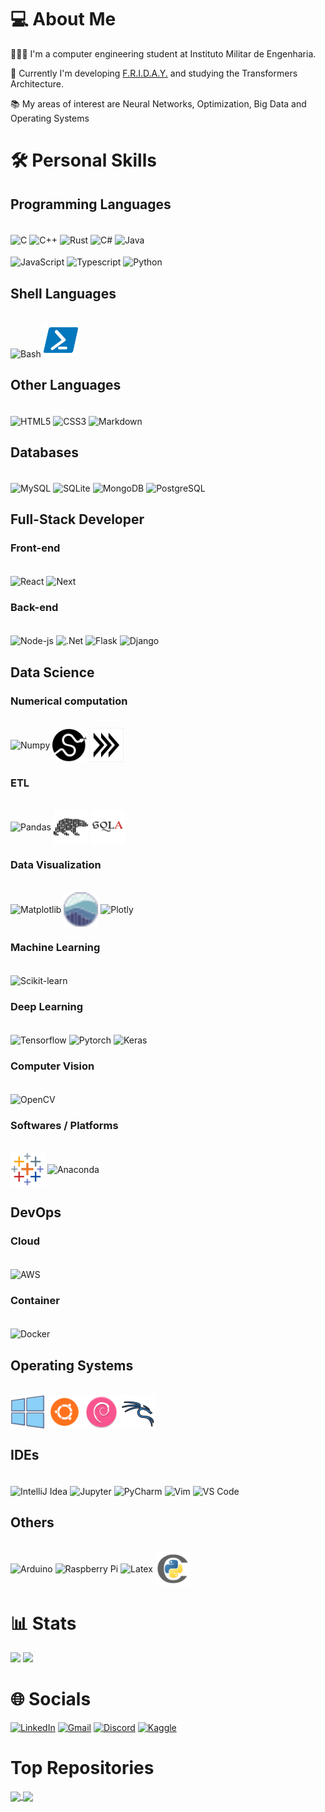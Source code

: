 <!--
## To learn
V
Next
Vue
Svelte
Express      
-->
<!-- 📈 -->

# 💻 About Me
👨🏻‍💻 I'm a computer engineering student at Instituto Militar de Engenharia.

💼 Currently I'm developing [F.R.I.D.A.Y.](https://github.com/F-R-I-D-A-Y-Project/F.R.I.D.A.Y-Python) and studying the Transformers Architecture.

📚 My areas of interest are Neural Networks, Optimization, Big Data and Operating Systems

<!-- 📓  You can see my portfolio [here](https://varad-comrad.github.io) -->


<!--
# 💼 Organizations/Companies:
- [F.R.I.D.A.Y.](https://github.com/F-R-I-D-A-Y-Project)
- Areg
- Murano(?)
- 
- RustPython (possibly)
- Asahi Linux (possibly)
- Zig (possibly)
- Carbon (possibly)
-->


# 🛠️ Personal Skills 

## Programming Languages
<div style="diplay: inline-block"><br>
<img align="center" alt="C" height="55" width="55" src="https://cdn.jsdelivr.net/gh/devicons/devicon/icons/c/c-original.svg"> 
<img align="center" alt="C++" height="55" width="55" src="https://cdn.jsdelivr.net/gh/devicons/devicon/icons/cplusplus/cplusplus-original.svg"> 
<img align="center" alt="Rust" height="55" width="55" src="https://user-images.githubusercontent.com/25181517/192599922-3a8ceb1c-ff1d-40bc-b73c-99ea1182d8ad.png">
<!-- <img align="center" alt="Golang" height="55" width="55" src="https://cdn.jsdelivr.net/gh/devicons/devicon/icons/go/go-original-wordmark.svg" />  -->
<img align="center" alt="C#" height="55" width="55" src="https://cdn.jsdelivr.net/gh/devicons/devicon/icons/csharp/csharp-original.svg"> 
<img align="center" alt="Java" height="55" width="55" src="https://cdn.jsdelivr.net/gh/devicons/devicon/icons/java/java-original.svg">
<!-- <img align="center" alt="Kotlin" height="55" width="55" src="langs/icons8-kotlin.svg">  --> </br></br>
<img align="center" alt="JavaScript" height="55" width="55" src="https://cdn.jsdelivr.net/gh/devicons/devicon/icons/javascript/javascript-original.svg">
<img align="center" alt="Typescript" height="55" width="55" src="https://cdn.jsdelivr.net/gh/devicons/devicon/icons/typescript/typescript-original.svg">
<img align="center" alt="Python" height="55" width="55" src="https://cdn.jsdelivr.net/gh/devicons/devicon/icons/python/python-original.svg">
<!-- <img align="center" alt="Zig" height="55" width="55" src="langs/zig-mark.svg">  -->
<!-- <img align="center" alt="Carbon" height="55" width="55" src="">  -->
<!-- <img align="center" alt="R" height="55" width="55" src="https://cdn.jsdelivr.net/gh/devicons/devicon/icons/r/r-original.svg"> -->
<!-- <img align="center" alt="Julia" height="55" width="55" src="https://cdn.jsdelivr.net/gh/devicons/devicon/icons/julia/julia-original.svg">  -->
<!-- <img align="center" alt="Nim" height="55" width="55" src="langs/file-type-nim.svg">  -->

</div>

## Shell Languages
<div style="diplay: inline-block"><br>
<img alt="Bash" height="55" width="55" src="https://cdn.jsdelivr.net/gh/devicons/devicon/icons/bash/bash-original.svg"/>
<img alt="PowerShell" height="55" width="55" src="langs/icons8-powershell.svg"/> 
</div>

## Other Languages
<div style="diplay: inline-block"><br>
<img align="center" alt="HTML5" height="55" width="55" src="https://cdn.jsdelivr.net/gh/devicons/devicon/icons/html5/html5-original.svg">
<img align="center" alt="CSS3" height="55" width="55" src="https://cdn.jsdelivr.net/gh/devicons/devicon/icons/css3/css3-original.svg">
<img align="center" alt="Markdown" height="55" width="55" src="https://cdn.jsdelivr.net/gh/devicons/devicon/icons/markdown/markdown-original.svg" />
<!-- <img align="center" alt="Prolog" height="55" width="55" src="./langs/prolog.svg"> -->
<!-- <img align="center" alt="GraphQL" height="55" width="55" src="https://cdn.jsdelivr.net/gh/devicons/devicon/icons/graphql/graphql-plain.svg" />  -->
</div>

## Databases
<div style="diplay: inline-block"><br>
<img align="center" alt="MySQL" height="55" width="55" src="https://cdn.jsdelivr.net/gh/devicons/devicon/icons/mysql/mysql-original.svg">
<img align="center" alt="SQLite" height="55" width="55" src="https://cdn.jsdelivr.net/gh/devicons/devicon/icons/sqlite/sqlite-original.svg">
<img align="center" alt="MongoDB" height="55" width="55" src="https://cdn.jsdelivr.net/gh/devicons/devicon/icons/mongodb/mongodb-original.svg">
<img align="center" alt="PostgreSQL" height="55" width="55" src="https://user-images.githubusercontent.com/25181517/117208740-bfb78400-adf5-11eb-97bb-09072b6bedfc.png">
<!-- <img align="center" alt="CouchDB" height="55" width="55" src="https://cdn.jsdelivr.net/gh/devicons/devicon/icons/couchdb/couchdb-original.svg">  -->
<!-- <img align="center" alt="Redis" height="55" width="55" src="https://cdn.jsdelivr.net/gh/devicons/devicon/icons/redis/redis-original.svg">  -->
<!-- <img align="center" alt="MariaDB" height="55" width="55" src="https://cdn.jsdelivr.net/gh/devicons/devicon/icons/mariadb/mariadb-original.svg">  -->
<!-- <img align="center" alt="Firebase" height="55" width="55" src="https://cdn.jsdelivr.net/gh/devicons/devicon/icons/firebase/firebase-original.svg">  -->
<!-- <img align="center" alt="SurrealDB" height="55" width="55" src="https://cdn.jsdelivr.net/gh/devicons/devicon/icons/surrealdb/surrealdb-original.svg">  -->
</div>

##  Full-Stack Developer
###  Front-end
<div style="diplay: inline-block"><br>
<img align="center" alt="React" height="55" width="55" src="https://cdn.jsdelivr.net/gh/devicons/devicon/icons/react/react-original.svg">
<!-- <img align="center" alt="Angular" height="55" width="55" src="https://cdn.jsdelivr.net/gh/devicons/devicon/icons/angularjs/angularjs-original.svg" /> -->
<!-- <img align="center" alt="Vue" height="55" width="55" src="https://user-images.githubusercontent.com/25181517/117448124-a2da9800-af3e-11eb-85d2-bd1b69b65603.png"> -->
<!-- <img align="center" alt="Nest" height="55" width="55" src="https://cdn.jsdelivr.net/gh/devicons/devicon/icons/nestjs/nestjs-plain.svg" /> -->
<img align="center" alt="Next" height="55" width="55" src="https://cdn.jsdelivr.net/gh/devicons/devicon/icons/nextjs/nextjs-line.svg" />
<!-- <img align="center" alt="Redux" height="55" width="55" src="https://cdn.jsdelivr.net/gh/devicons/devicon/icons/redux/redux-original.svg" /> -->
<!-- <img align="center" alt="Express" height="55" width="55" src="https://cdn.jsdelivr.net/gh/devicons/devicon/icons/express/express-original.svg" /> -->
<!-- <img align="center" alt="Atom" height="55" width="55" src="https://cdn.jsdelivr.net/gh/devicons/devicon/icons/atom/atom-original.svg" /> -->
<!-- <img align="center" alt="Electron" height="55" width="55" src="https://cdn.jsdelivr.net/gh/devicons/devicon/icons/electron/electron-original.svg" /> -->
                                
</div>

### Back-end
<div style="diplay: inline-block"><br>
<img align="center" alt="Node-js" height="55" width="55" src="https://cdn.jsdelivr.net/gh/devicons/devicon/icons/nodejs/nodejs-original.svg">
<!-- <img align="center" alt="Deno" height="55" width="55" src="libs/deno.svg"> -->
<!-- <img align="center" alt="Bun" height="55" width="55" src="libs/bun.svg"> -->
<img align="center" alt=".Net" height="55" width="55" src="https://cdn.jsdelivr.net/gh/devicons/devicon/icons/dotnetcore/dotnetcore-original.svg">
<img align="center" alt="Flask" height="55" width="55" src="https://user-images.githubusercontent.com/25181517/183423775-2276e25d-d43d-4e58-890b-edbc88e915f7.png">
<img align="center" alt="Django" height="55" width="55" src="https://cdn.jsdelivr.net/gh/devicons/devicon/icons/django/django-plain.svg" />
<!-- <img align="center" alt="Spring" height="55" width="55" src="https://cdn.jsdelivr.net/gh/devicons/devicon/icons/spring/spring-original-wordmark.svg" /> -->
</div>

<!--
### API
<div style="diplay: inline-block"><br>
<img align="center" alt="FastAPI" height="55" width="55" src="libs/fastapi.svg">
</div>
-->

<!--
### Web Scraping
<div style="diplay: inline-block"><br>
<img align="center" alt="Selenium" height="55" width="55" src="https://cdn.jsdelivr.net/gh/devicons/devicon/icons/selenium/selenium-original.svg"/> 
Requests
BeatifulSoup
</div>
-->

## Data Science

### Numerical computation
<div style="diplay: inline-block"><br>
<img align="center" alt="Numpy" height="55" width="55" src="https://cdn.jsdelivr.net/gh/devicons/devicon/icons/numpy/numpy-original.svg">
<img align="center" alt="Scipy" height="55" width="55" src="libs/scipy_logo_icon_248581.png"> 
<img align="center" alt="PyArrow" height="55" width="55" src="libs/arrow-logo_chevrons_black-txt_transparent-bg.png"> 
<!-- JAX -->
</div>

### ETL
<div style="diplay: inline-block"><br>
<img align="center" alt="Pandas" height="55" width="55" src="https://cdn.jsdelivr.net/gh/devicons/devicon/icons/pandas/pandas-original.svg">
<img align="center" alt="Polars" height="55" width="55" src="libs/Simpleicons-Team-Simple-Polars.svg"> 
<!-- <img align="center" alt="Apache Spark" height="55" width="55" src="libs/apache_spark_logo_icon_170561.png">   -->
<!-- <img align="center" alt="Apache Kafka" height="55" width="55" src="libs/apache_kafka_icon_138937.svg">   -->
<!-- <img align="center" alt="Apache Airflow" height="55" width="55" src="libs/airflow-3.png">   -->
<img align="center" alt="SqlAlchemy" height="55" width="55" src="libs/SQLAlchemy.png">

</div>

### Data Visualization
<div style="diplay: inline-block"><br>
<img align="center" alt="Matplotlib" height="55" width="55" src="https://upload.wikimedia.org/wikipedia/commons/8/84/Matplotlib_icon.svg"> 
<img align="center" alt="Seaborn" height="55" width="55" src="libs/seaborn-icon.svg"> 
<img align="center" alt="Plotly" height="55" width="55" src="https://images.plot.ly/logo/new-branding/plotly-logomark.png">
</div>

### Machine Learning
<div style="diplay: inline-block"><br>
<img align="center" alt="Scikit-learn" height="55" width="55" src="https://upload.wikimedia.org/wikipedia/commons/0/05/Scikit_learn_logo_small.svg">
<!-- <img align="center" alt="MLFlow" height="55" width="55" src="libs/MLflow-Logo.svg">   -->
<!-- H2O -->
<!-- AutoSKLearn -->
<!-- FastAI -->
<!-- Weka -->

</div>

### Deep Learning
<div style="diplay: inline-block"><br>
<img align="center" alt="Tensorflow" height="55" width="55" src="https://cdn.jsdelivr.net/gh/devicons/devicon/icons/tensorflow/tensorflow-original.svg">
<img align="center" alt="Pytorch" height="55" width="55" src="https://cdn.jsdelivr.net/gh/devicons/devicon/icons/pytorch/pytorch-original.svg">
<img align="center" alt="Keras" height="55" width="55" src="https://upload.wikimedia.org/wikipedia/commons/a/ae/Keras_logo.svg">
<!-- Ignite -->
</div>

<!-- 
### Reinforcement Learning
<div style="diplay: inline-block"><br>
 Gymnasium
</div>
### NLP
<div style="diplay: inline-block"><br>
 NLTK
 SpaCy
 LangChain
</div>
### Statistics
<div style="diplay: inline-block"><br>
 StatsModels
 Pyro
</div>
-->

### Computer Vision
<div style="diplay: inline-block"><br>
<img align="center" alt="OpenCV" height="55" width="55" src="https://cdn.jsdelivr.net/gh/devicons/devicon/icons/opencv/opencv-original.svg">
<!-- YOLO -->
</div>

### Softwares / Platforms
<div style="diplay: inline-block"><br>
<!-- <img alt="Power BI" align="center" height="55" width="55" src="dasoft/icons8-power-bi-50.png"> -->
<img alt="Tableau" align="center" height="55" width="55" src="dasoft/icons8-tableau-software-48.png">
<img align="center" alt="Anaconda" height="55" width="55" src="https://cdn.jsdelivr.net/gh/devicons/devicon/icons/anaconda/anaconda-original.svg">
<!-- Lightning -->
</div>

<!--
## Robotics / IoT
<div style="diplay: inline-block"><br> 
<img align="center" alt="Arduino" height="55" width="55" src="https://cdn.jsdelivr.net/gh/devicons/devicon/icons/arduino/arduino-original.svg">
<img align="center" alt="Raspberry Pi" height="55" width="55" src="https://cdn.jsdelivr.net/gh/devicons/devicon/icons/raspberrypi/raspberrypi-original.svg">
<img align="center" alt="Embedded C" height="55" width="55" src="https://cdn.jsdelivr.net/gh/devicons/devicon/icons/embeddedc/embeddedc-original.svg" /> 
<img align="center" alt="VHDL" height="55" width="55" src="./langs/vhdl.svg" />
ROS
HAL
Webots
CoppeliaSim
</div> 
-->

<!--
## RPA
<div style="diplay: inline-block"><br> 
UiPath
</div> 
--> 

## DevOps

### Cloud
<div style="diplay: inline-block"><br>
<img align="center" alt="AWS" height="55" width="55" src="https://cdn.jsdelivr.net/gh/devicons/devicon/icons/amazonwebservices/amazonwebservices-original.svg" />
<!-- <img align="center" alt="Azure" height="55" width="55" src="https://cdn.jsdelivr.net/gh/devicons/devicon/icons/azure/azure-original.svg" /> -->
<!-- <img align="center" alt="Google Cloud" height="55" width="55" src="https://cdn.jsdelivr.net/gh/devicons/devicon/icons/googlecloud/googlecloud-original.svg" /> -->
</div>

### Container
<div style="diplay: inline-block"><br>
<img align="center" alt="Docker" height="55" width="55" src="https://cdn.jsdelivr.net/gh/devicons/devicon/icons/docker/docker-original.svg" />
<!-- <img align="center" alt="Kubernetes" height="55" width="55" src="https://cdn.jsdelivr.net/gh/devicons/devicon/icons/kubernetes/kubernetes-plain.svg" /> -->
<!-- <img align="center" alt="Rancher" height="55" width="55" src="devops/rancher.svg" />    -->
</div>

## Operating Systems
<div style="diplay: inline-block"><br>
<img alt="Windows" align="center" height="55" width="55" src="distros/5882175_logo_operating_system_windows_icon.png">
<img alt="Ubuntu" align="center" height="55" width="55" src="distros/5367252_linux_operating system_ubuntu_icon.png">
<!-- <img alt="Arch Linux" align="center" height="55" width="55" src="distros/distributorlogoarchlinux_103805.png"> -->
<img alt="Debian" align="center" height="55" width="55" src="distros/distributorlogodebian_93598.png">
<img alt="Kali Linux" align="center" height="55" width="55" src="distros/icons8-kali-linux-100.png">
<!-- <img alt="BlackArch" align="center" height="55" width="55" src="distros/pngaaa.com-3063500.png"> -->
<!-- <img alt="NixOS" height="55" align="center" width="55" src="https://cdn.jsdelivr.net/gh/devicons/devicon/icons/nixos/nixos-original.svg" /> -->
</div>

<!-- ## Project Management
<div style="diplay: inline-block"><br> 
<img align="center" alt="Gradle" height="55" width="55" src="https://cdn.jsdelivr.net/gh/devicons/devicon/icons/gradle/gradle-plain.svg" /> 
<img align="center" alt="Maven" height="55" width="55" src="./java-pm/Apache_Maven_logo.svg" /> 
<img align="center" alt="CMake" height="55" width="55" src="https://cdn.jsdelivr.net/gh/devicons/devicon/icons/cmake/cmake-original.svg">
</div>
-->

<!--
## Cyber Security
<div style="diplay: inline-block"><br> 
<img align="center" alt="Wireshark" height="55" width="55" src="sec/Wireshark_Icon.png">
<img align="center" alt="Burp Suite" height="55" width="55" src="sec/pxfuel.jpg">
<img align="center" alt="Nmap" height="55" width="55" src="sec/nmap_icon_132152.svg">
Metasploit
</div> 
-->

## IDEs
<div style="diplay: inline-block"><br>
<img align="center" alt="IntelliJ Idea" height="55" width="55" src="https://cdn.jsdelivr.net/gh/devicons/devicon/icons/intellij/intellij-original.svg">
<img align="center" alt="Jupyter" height="55" width="55" src="https://cdn.jsdelivr.net/gh/devicons/devicon/icons/jupyter/jupyter-original-wordmark.svg">
<img align="center" alt="PyCharm" height="55" width="55" src="https://cdn.jsdelivr.net/gh/devicons/devicon/icons/pycharm/pycharm-original.svg">
<img align="center" alt="Vim" height="55" width="55" src="https://cdn.jsdelivr.net/gh/devicons/devicon/icons/vim/vim-original.svg">
<img align="center" alt="VS Code" height="55" width="55" src="https://cdn.jsdelivr.net/gh/devicons/devicon/icons/vscode/vscode-original.svg">
<!-- <img align="center" alt="STM32 Cube " height="55" width="55" src="ide/stm32cube.svg" /> -->
</div>

<!-- ## Engines
<div style="diplay: inline-block"><br> 
<img align="center" alt="Unreal Engine" height="55" width="55" src="https://cdn.jsdelivr.net/gh/devicons/devicon/icons/unrealengine/unrealengine-original.svg">
<img align="center" alt="Unity" height="55" width="55" src="https://cdn.jsdelivr.net/gh/devicons/devicon/icons/unity/unity-original.svg" />
</div>
 -->

## Others
<div style="diplay: inline-block"><br>
<img align="center" alt="Arduino" height="55" width="55" src="https://cdn.jsdelivr.net/gh/devicons/devicon/icons/arduino/arduino-original.svg">
<img align="center" alt="Raspberry Pi" height="55" width="55" src="https://cdn.jsdelivr.net/gh/devicons/devicon/icons/raspberrypi/raspberrypi-original.svg">
<img align="center" alt="Latex" height="55" width="55" src="https://cdn.jsdelivr.net/gh/devicons/devicon/icons/latex/latex-original.svg">
<img align="center" alt="Cython" height="55" width="55" src="libs/file_type_cython_icon_130653.png">
<!-- <img align="center" alt="Figma" height="55" width="55" src="https://cdn.jsdelivr.net/gh/devicons/devicon/icons/figma/figma-original.svg"> -->
<!-- <img align="center" alt="Terraform" height="55" width="55" src="https://cdn.jsdelivr.net/gh/devicons/devicon/icons/terraform/terraform-original.svg"> -->
<!-- <img align="center" alt="Ansible" height="55" width="55" src="https://cdn.jsdelivr.net/gh/devicons/devicon/icons/ansible/ansible-original.svg"> -->
<!-- <img align="center" alt="Vagrant" height="55" width="55" src="https://cdn.jsdelivr.net/gh/devicons/devicon/icons/vagrant/vagrant-original.svg" /> -->
<!-- <img align="center" alt="OpenGL" height="55" width="55" src="https://cdn.jsdelivr.net/gh/devicons/devicon/icons/opengl/opengl-original.svg" />
<img align="center" alt="Qt" height="55" width="55" src="https://cdn.jsdelivr.net/gh/devicons/devicon/icons/qt/qt-original.svg">
GTK -->
          
</div>


# 📊 Stats
![](https://github-readme-stats-sigma-five.vercel.app/api?username=varad-comrad&theme=react&hide_border=false&include_all_commits=true&count_private=true&show_icons=true&line_height=21&card_width=288px\&rank_icon=percentile)
![](https://github-readme-stats-sigma-five.vercel.app/api/top-langs?username=varad-comrad&langs_count=8&theme=react&hide_border=false&include_all_commits=true&count_private=true&layout=compact&line_height=31&card_width=296px)

# 🌐 Socials

 [![LinkedIn](https://img.shields.io/badge/-LinkedIn-%230077B5?style=for-the-badge&logo=linkedin&logoColor=white)](https://www.linkedin.com/in/fabricio-asfora-74794a248) 
 [![Gmail](https://img.shields.io/badge/-Gmail-%23333?style=for-the-badge&logo=gmail&logoColor=white)](mailto:fabricio.asfora.001@gmail.com)
 [![Discord](https://img.shields.io/badge/Discord-7289DA?style=for-the-badge&logo=discord&logoColor=white)](https://discord.gg/#asford#3101)
 [![Kaggle](https://img.shields.io/badge/Kaggle-blue?style=for-the-badge&logo=kaggle&logoColor=white)](https://www.kaggle.com/varadcomrad)
<!--[![Instagram](https://img.shields.io/badge/Instagram-%23E4405F.svg?logo=Instagram&logoColor=white)](https://instagram.com/)-->

# Top Repositories


<a href="https://github.com/varad-comrad/Workflow">
  <img align="center" src="https://github-readme-stats-sigma-five.vercel.app/api/pin/?username=varad-comrad&repo=Workflow&theme=react" />
</a>
<a href="https://github.com/F-R-I-D-A-Y-Project/F.R.I.D.A.Y-Python">
  <img align="center" src="https://github-readme-stats-sigma-five.vercel.app/api/pin/?username=F-R-I-D-A-Y-Project&repo=F.R.I.D.A.Y-Python&theme=react" />
</a>
